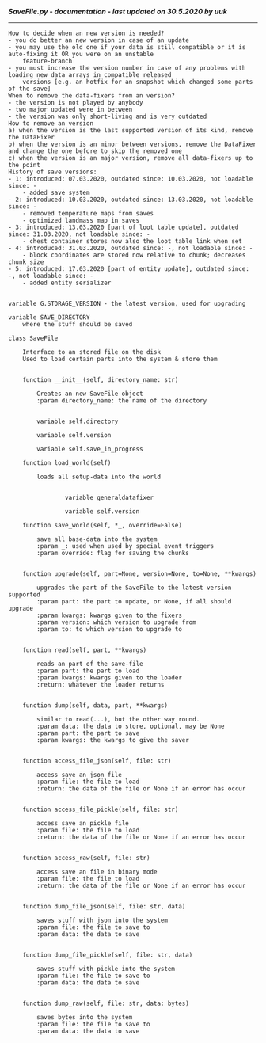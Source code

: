 ***SaveFile.py - documentation - last updated on 30.5.2020 by uuk***
___

    How to decide when an new version is needed?
    - you do better an new version in case of an update
    - you may use the old one if your data is still compatible or it is auto-fixing it OR you were on an unstable 
        feature-branch
    - you must increase the version number in case of any problems with loading new data arrays in compatible released 
        versions [e.g. an hotfix for an snapshot which changed some parts of the save]
    When to remove the data-fixers from an version?
    - the version is not played by anybody
    - two major updated were in between
    - the version was only short-living and is very outdated
    How to remove an version
    a) when the version is the last supported version of its kind, remove the DataFixer
    b) when the version is an minor between versions, remove the DataFixer and change the one before to skip the removed one
    c) when the version is an major version, remove all data-fixers up to the point
    History of save versions:
    - 1: introduced: 07.03.2020, outdated since: 10.03.2020, not loadable since: -
        - added save system
    - 2: introduced: 10.03.2020, outdated since: 13.03.2020, not loadable since: -
        - removed temperature maps from saves
        - optimized landmass map in saves
    - 3: introduced: 13.03.2020 [part of loot table update], outdated since: 31.03.2020, not loadable since: -
        - chest container stores now also the loot table link when set
    - 4: introduced: 31.03.2020, outdated since: -, not loadable since: -
        - block coordinates are stored now relative to chunk; decreases chunk size
    - 5: introduced: 17.03.2020 [part of entity update], outdated since: -, not loadable since: -
        - added entity serializer


    variable G.STORAGE_VERSION - the latest version, used for upgrading

    variable SAVE_DIRECTORY
        where the stuff should be saved

    class SaveFile
        
        Interface to an stored file on the disk
        Used to load certain parts into the system & store them


        function __init__(self, directory_name: str)
            
            Creates an new SaveFile object
            :param directory_name: the name of the directory


            variable self.directory

            variable self.version

            variable self.save_in_progress

        function load_world(self)
            
            loads all setup-data into the world


                    variable generaldatafixer

                    variable self.version

        function save_world(self, *_, override=False)
            
            save all base-data into the system
            :param _: used when used by special event triggers
            :param override: flag for saving the chunks


        function upgrade(self, part=None, version=None, to=None, **kwargs)
            
            upgrades the part of the SaveFile to the latest version supported
            :param part: the part to update, or None, if all should upgrade
            :param kwargs: kwargs given to the fixers
            :param version: which version to upgrade from
            :param to: to which version to upgrade to


        function read(self, part, **kwargs)
            
            reads an part of the save-file
            :param part: the part to load
            :param kwargs: kwargs given to the loader
            :return: whatever the loader returns


        function dump(self, data, part, **kwargs)
            
            similar to read(...), but the other way round.
            :param data: the data to store, optional, may be None
            :param part: the part to save
            :param kwargs: the kwargs to give the saver


        function access_file_json(self, file: str)
            
            access save an json file
            :param file: the file to load
            :return: the data of the file or None if an error has occur


        function access_file_pickle(self, file: str)
            
            access save an pickle file
            :param file: the file to load
            :return: the data of the file or None if an error has occur


        function access_raw(self, file: str)
            
            access save an file in binary mode
            :param file: the file to load
            :return: the data of the file or None if an error has occur


        function dump_file_json(self, file: str, data)
            
            saves stuff with json into the system
            :param file: the file to save to
            :param data: the data to save


        function dump_file_pickle(self, file: str, data)
            
            saves stuff with pickle into the system
            :param file: the file to save to
            :param data: the data to save


        function dump_raw(self, file: str, data: bytes)
            
            saves bytes into the system
            :param file: the file to save to
            :param data: the data to save
